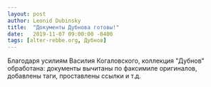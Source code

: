 ```yaml
---
layout: post
author: Leonid Dubinsky
title:  "Документы Дубнова готовы!"
date:   2019-11-07 09:00:00 -0400
tags: [alter-rebbe.org, Дубнов]
---
```


Благодаря усилиям Василия Когаловского, коллекция "Дубнов" обработана:
документы вычитаны по факсимиле оригиналов, добавлены таги, проставлены ссылки и т.д.
